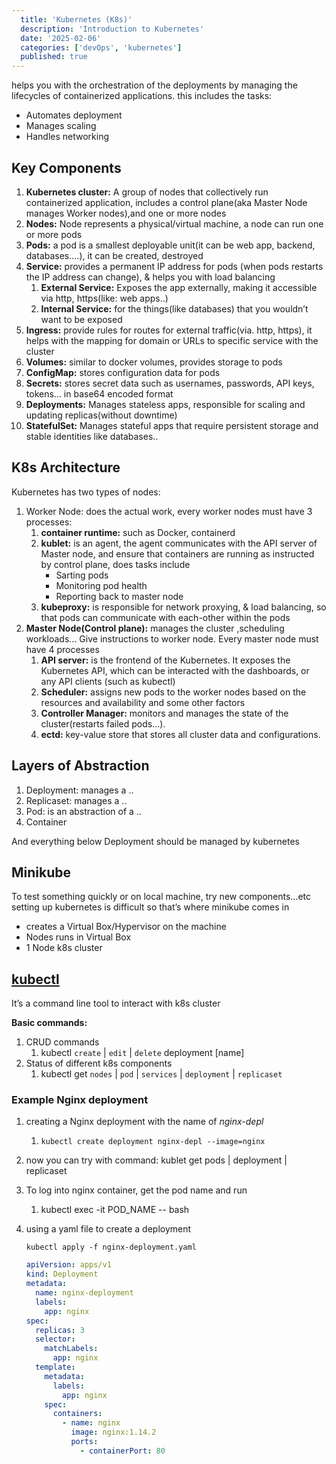 ```yaml
---
  title: 'Kubernetes (K8s)'
  description: 'Introduction to Kubernetes'
  date: '2025-02-06'
  categories: ['devOps', 'kubernetes']
  published: true
---
```


helps you with the orchestration of the deployments by managing the lifecycles of containerized applications. this includes the tasks:

- Automates deployment
- Manages scaling
- Handles networking

## Key Components

1. **Kubernetes cluster:** A group of nodes that collectively run containerized application, includes a control plane(aka Master Node manages Worker nodes),and one or more nodes
2. **Nodes:** Node represents a physical/virtual machine, a node can run one or more pods
3. **Pods:** a pod is a smallest deployable unit(it can be web app, backend, databases….), it can be created, destroyed
4. **Service:** provides a permanent IP address for pods (when pods restarts the IP address can change), & helps you with load balancing
   1. **External Service:** Exposes the app externally, making it accessible via http, https(like: web apps..)
   2. **Internal Service:** for the things(like databases) that you wouldn’t want to be exposed
5. **Ingress:** provide rules for routes for external traffic(via. http, https), it helps with the mapping for domain or URLs to specific service with the cluster
6. **Volumes:** similar to docker volumes, provides storage to pods
7. **ConfigMap:** stores configuration data for pods
8. **Secrets:** stores secret data such as usernames, passwords, API keys, tokens… in base64 encoded format
9. **Deployments:** Manages stateless apps, responsible for scaling and updating replicas(without downtime)
10. **StatefulSet:** Manages stateful apps that require persistent storage and stable identities like databases..

## K8s Architecture

Kubernetes has two types of nodes:

1. Worker Node: does the actual work, every worker nodes must have 3 processes:
   1. **container runtime:** such as Docker, containerd
   2. **kublet:** is an agent, the agent communicates with the API server of Master node, and ensure that containers are running as instructed by control plane, does tasks include
      - Sarting pods
      - Monitoring pod health
      - Reporting back to master node
   3. **kubeproxy:** is responsible for network proxying, & load balancing, so that pods can communicate with each-other within the pods
2. **Master Node(Control plane):** manages the cluster ,scheduling workloads… Give instructions to worker node. Every master node must have 4 processes
   1. **API server:** is the frontend of the Kubernetes. It exposes the Kubernetes API, which can be interacted with the dashboards, or any API clients (such as kubectl)
   2. **Scheduler:** assigns new pods to the worker nodes based on the resources and availability and some other factors
   3. **Controller Manager:** monitors and manages the state of the cluster(restarts failed pods…).
   4. **ectd:** key-value store that stores all cluster data and configurations.

<!-- <div class="mx-auto max-w-5xl">
  <img src="/images/k8s-prod-cluster-setup.png" alt="K8s Architecture" class="w-full max-w-full rounded-lg shadow-lg" />
</div> -->

## Layers of Abstraction

1. Deployment: manages a ..
2. Replicaset: manages a ..
3. Pod: is an abstraction of a ..
4. Container

And everything below Deployment should be managed by kubernetes

## Minikube

To test something quickly or on local machine, try new components…etc setting up kubernetes is difficult so that’s where minikube comes in

- creates a Virtual Box/Hypervisor on the machine
- Nodes runs in Virtual Box
- 1 Node k8s cluster

## [kubectl](https://kubernetes.io/docs/tasks/tools/install-kubectl-macos/)

It’s a command line tool to interact with k8s cluster

**Basic commands:**

1. CRUD commands
   1. kubectl `create` | `edit` | `delete` deployment [name]
2. Status of different k8s components
   1. kubectl get `nodes` | `pod` | `services` | `deployment` | `replicaset`

### Example Nginx deployment

1. creating a Nginx deployment with the name of _nginx-depl_
   1. `kubectl create deployment nginx-depl --image=nginx`
2. now you can try with command: kublet get pods | deployment | replicaset
3. To log into nginx container, get the pod name and run
   1. kubectl exec -it POD_NAME -- bash
4. using a yaml file to create a deployment

   `kubectl apply -f nginx-deployment.yaml`

   ```yaml
   apiVersion: apps/v1
   kind: Deployment
   metadata:
     name: nginx-deployment
     labels:
       app: nginx
   spec:
     replicas: 3
     selector:
       matchLabels:
         app: nginx
     template:
       metadata:
         labels:
           app: nginx
       spec:
         containers:
           - name: nginx
             image: nginx:1.14.2
             ports:
               - containerPort: 80
   ```
